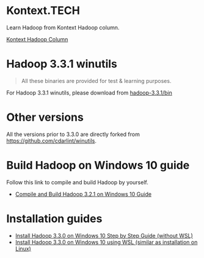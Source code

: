 # Kontext.TECH
Learn Hadoop from Kontext Hadoop column.

[Kontext Hadoop Column](https://kontext.tech/column/hadoop)

# Hadoop 3.3.1 winutils
> All these binaries are provided for test & learning purposes.

For Hadoop 3.3.1 winutils, please download from [hadoop-3.3.1/bin](./hadoop-3.3.1/bin)

# Other versions
All the versions prior to 3.3.0 are directly forked from https://github.com/cdarlint/winutils.

# Build Hadoop on Windows 10 guide
Follow this link to compile and build Hadoop by yourself.

- [Compile and Build Hadoop 3.2.1 on Windows 10 Guide](https://kontext.tech/column/hadoop/378/compile-and-build-hadoop-321-on-windows-10-guide)

# Installation guides
- [Install Hadoop 3.3.0 on Windows 10 Step by Step Guide (without WSL)](https://kontext.tech/column/hadoop/447/install-hadoop-330-on-windows-10-step-by-step-guide)
- [Install Hadoop 3.3.0 on Windows 10 using WSL (similar as installation on Linux)](https://kontext.tech/column/hadoop/445/install-hadoop-330-on-windows-10-using-wsl)
